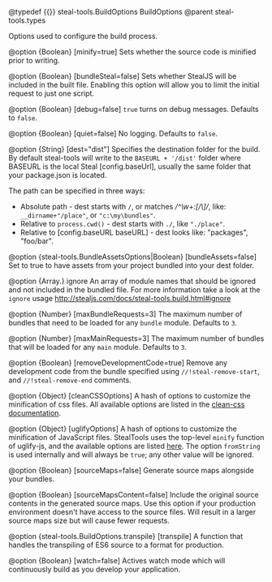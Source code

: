 @typedef {{}} steal-tools.BuildOptions BuildOptions
@parent steal-tools.types

Options used to configure the build process.

@option {Boolean} [minify=true] Sets whether the source code is minified prior to writing.

@option {Boolean} [bundleSteal=false] Sets whether StealJS will be included in the built file. Enabling this option will allow you to limit the initial request to just one script.

@option {Boolean} [debug=false] `true` turns on debug messages. Defaults to `false`.

@option {Boolean} [quiet=false] No logging.  Defaults to `false`.

@option {String} [dest="dist"] Specifies the destination folder for the build. By default steal-tools will write to the `BASEURL + '/dist'` folder where BASEURL is the local Steal [config.baseUrl], usually the same folder that your package.json is located.

  The path can be specified in three ways:

 - Absolute path - dest starts with `/`, or matches _/^\w+:[\/\\]/_, like:  `__dirname+"/place"`, or `"c:\my\bundles"`.
 - Relative to `process.cwd()` - dest starts with `./`, like `"./place"`.
 - Relative to [config.baseURL baseURL] - dest looks like: "packages", "foo/bar".

@option {steal-tools.BundleAssetsOptions|Boolean} [bundleAssets=false] Set to true to have assets from your project bundled into your dest folder.

@option {Array.<moduleName>} ignore An array of module names that should be ignored and not included in the bundled file. 
For more information take a look at the `ignore` usage http://stealjs.com/docs/steal-tools.build.html#ignore


@option {Number} [maxBundleRequests=3] The maximum number of bundles that need to be loaded
for any `bundle` module. Defaults to `3`.

@option {Number} [maxMainRequests=3] The maximum number of bundles that will be loaded for any `main`
module. Defaults to `3`.

@option {Boolean} [removeDevelopmentCode=true] Remove any development code from the bundle specified 
using `//!steal-remove-start`, and `//!steal-remove-end` comments.

@option {Object} [cleanCSSOptions] A hash of options to customize the minification of css files. 
All available options are listed in the [clean-css documentation](https://github.com/jakubpawlowicz/clean-css#how-to-use-clean-css-programmatically).

@option {Object} [uglifyOptions] A hash of options to customize the minification of JavaScript files. StealTools uses the 
top-level `minify` function of uglify-js, and the available options are listed [here](https://github.com/mishoo/UglifyJS2#the-simple-way).
The option `fromString` is used internally and will always be `true`; any other value will be ignored.

@option {Boolean} [sourceMaps=false] Generate source maps alongside your bundles.

@option {Boolean} [sourceMapsContent=false] Include the original source contents in the generated source maps. Use this option if your production environment doesn't have access to the source files. Will result in a larger source maps size but will cause fewer requests.

@option {steal-tools.BuildOptions.transpile} [transpile] A function that handles the transpiling of ES6 source to a format for production.

@option {Boolean} [watch=false] Actives watch mode which will continuously build as you develop your application.
